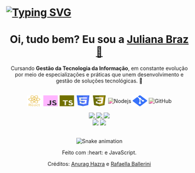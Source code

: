 <h1> 
  <a href="https://git.io/typing-svg">
    <img src="https://readme-typing-svg.demolab.com?font=Press+Start+2P&pause=1000&color=7aa2f7&random=false&width=435&lines=Ol%C3%A1%2C+pessoal+!+%3D)" alt="Typing SVG" />
  </a> 
</h1>

<p>

<div>
  
  <h1 align="center">
    Oi, tudo bem? Eu sou a 
    <a href="https://www.linkedin.com/in/juliana-ti/">Juliana Braz 💫</a>
  </h1>
  
  <p align="center">
    Cursando <strong>Gestão da Tecnologia da Informação</strong>, em constante evolução por meio de especializações e práticas que unem desenvolvimento e gestão de soluções tecnológicas. 🚀
  </p>
  
</div>

<div align="center" valign="top"><br>
  <img align="center" alt="React" height="30" width="40" src="https://raw.githubusercontent.com/devicons/devicon/master/icons/react/react-original-wordmark.svg" style="filter:hue-rotate(220deg)">
  <img align="center" alt="Js" height="30" width="40" src="https://raw.githubusercontent.com/devicons/devicon/master/icons/javascript/javascript-original.svg" style="filter:hue-rotate(220deg)">
  <img align="center" alt="Ts" height="30" width="40" src="https://raw.githubusercontent.com/devicons/devicon/master/icons/typescript/typescript-plain.svg" style="filter:hue-rotate(220deg)">
  <img align="center" alt="HTML" height="30" width="40" src="https://raw.githubusercontent.com/devicons/devicon/master/icons/html5/html5-original.svg" style="filter:hue-rotate(220deg)">
  <img align="center" alt="CSS" height="30" width="40" src="https://raw.githubusercontent.com/devicons/devicon/master/icons/css3/css3-original.svg" style="filter:hue-rotate(220deg)">
  <img align="center" alt="Nodejs" height="30" width="40" src="https://cdn.worldvectorlogo.com/logos/nodejs-icon.svg" style="filter:hue-rotate(220deg)">
  <img align="center" alt="Git" height="30" width="40" src="https://raw.githubusercontent.com/devicons/devicon/master/icons/git/git-original.svg" style="filter:hue-rotate(220deg)">
  <img align="center" alt="GitHub" height="30" width="40" src="https://cdn.jsdelivr.net/gh/devicons/devicon/icons/github/github-original.svg" style="filter:hue-rotate(220deg)">
</div><br>

<div align="center">
  <a href="https://www.instagram.com/juulianatoni/" target="_blank">
    <img src="https://img.shields.io/badge/-Instagram-7aa2f7?style=for-the-badge&logo=instagram&logoColor=white" target="_blank">
  </a>
  <a href="https://www.linkedin.com/in/juliana-ti/" target="_blank">
    <img src="https://img.shields.io/badge/-LinkedIn-7aa2f7?style=for-the-badge&logo=linkedin&logoColor=white" target="_blank">
  </a> 
  <a href="mailto:julianatonibraz@gmail.com">
    <img src="https://img.shields.io/badge/-Gmail-7aa2f7?style=for-the-badge&logo=gmail&logoColor=white" target="_blank">
  </a>
</div>

<!-- GitHub Stats -->
<div align="center">
  <img height="160em" src="https://github-readme-stats.vercel.app/api?username=julianabraz&show_icons=true&theme=tokyonight&include_all_commits=true&count_private=true"/>
  <img height="160em" src="https://github-readme-stats.vercel.app/api/top-langs/?username=julianabraz&layout=compact&langs_count=7&theme=tokyonight"/>
</div><br>

<div align="center">

  ![Snake animation](https://raw.githubusercontent.com/danielbped/danielbped/output/github-contribution-grid-snake.svg)

</div>

<div align="center">
  <p>Feito com :heart: e JavaScript.</p>
  <p>Créditos: <a href="https://github.com/anuraghazra/github-readme-stats">Anurag Hazra</a> e <a href="https://github.com/rafaballerini">Rafaella Ballerini</a></p>
</div>



  
